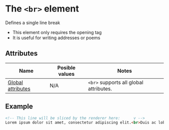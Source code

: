 # The `<br>` element
Defines a single line break

- This element only requires the opening tag
- It is useful for writing addresses or poems

## Attributes
| Name | Posible values | Notes |
|-|-|-|
| [Global attributes](../first-steps/global-attributes.md) | N/A | `<br>` supports all global attributes. |

## Example
```html
<!-- This line will be sliced by the renderer here:      v -->
Lorem ipsum dolor sit amet, consectetur adipiscing elit.<br>Duis ac lobortis purus, nec pharetra ex.
```